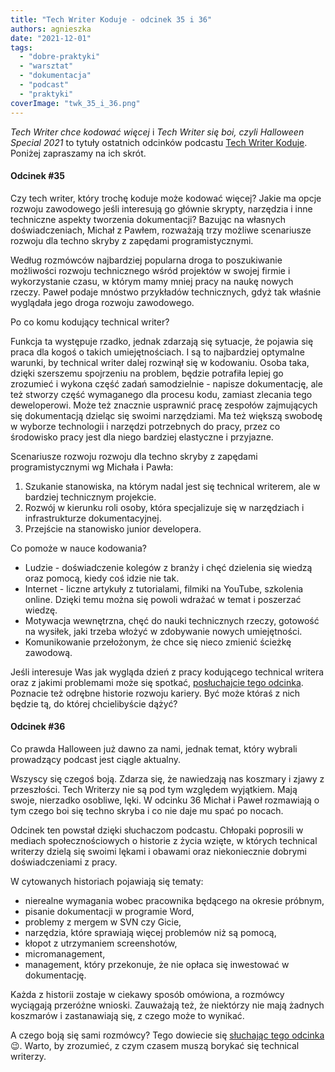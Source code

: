 ```yaml
---
title: "Tech Writer Koduje - odcinek 35 i 36"
authors: agnieszka
date: "2021-12-01"
tags:
  - "dobre-praktyki"
  - "warsztat"
  - "dokumentacja"
  - "podcast"
  - "praktyki"
coverImage: "twk_35_i_36.png"
---
```


_Tech Writer chce kodować więcej_ i _Tech Writer się boi, czyli Halloween
Special 2021_ to tytuły ostatnich odcinków podcastu
[Tech Writer Koduje](https://techwriterkoduje.pl/). Poniżej zapraszamy na ich
skrót.

<!--truncate-->

#### Odcinek #35

Czy tech writer, który trochę koduje może kodować więcej? Jakie ma opcje rozwoju
zawodowego jeśli interesują go głównie skrypty, narzędzia i inne techniczne
aspekty tworzenia dokumentacji? Bazując na własnych doświadczeniach, Michał z
Pawłem, rozważają trzy możliwe scenariusze rozwoju dla techno skryby z zapędami
programistycznymi.

Według rozmówców najbardziej popularna droga to poszukiwanie możliwości rozwoju
technicznego wśród projektów w swojej firmie i wykorzystanie czasu, w którym
mamy mniej pracy na naukę nowych rzeczy. Paweł podaje mnóstwo przykładów
technicznych, gdyż tak właśnie wyglądała jego droga rozwoju zawodowego.

Po co komu kodujący technical writer?

Funkcja ta występuje rzadko, jednak zdarzają się sytuacje, że pojawia się praca
dla kogoś o takich umiejętnościach. I są to najbardziej optymalne warunki, by
technical writer dalej rozwinął się w kodowaniu. Osoba taka, dzięki szerszemu
spojrzeniu na problem, będzie potrafiła lepiej go zrozumieć i wykona część zadań
samodzielnie - napisze dokumentację, ale też stworzy część wymaganego dla
procesu kodu, zamiast zlecania tego deweloperowi. Może też znacznie usprawnić
pracę zespołów zajmujących się dokumentacją dzieląc się swoimi narzędziami. Ma
też większą swobodę w wyborze technologii i narzędzi potrzebnych do pracy, przez
co środowisko pracy jest dla niego bardziej elastyczne i przyjazne.

Scenariusze rozwoju rozwoju dla techno skryby z zapędami programistycznymi wg
Michała i Pawła:

1. Szukanie stanowiska, na którym nadal jest się technical writerem, ale w
   bardziej technicznym projekcie.
2. Rozwój w kierunku roli osoby, która specjalizuje się w narzędziach i
   infrastrukturze dokumentacyjnej.
3. Przejście na stanowisko junior developera.

Co pomoże w nauce kodowania?

- Ludzie - doświadczenie kolegów z branży i chęć dzielenia się wiedzą oraz
  pomocą, kiedy coś idzie nie tak.
- Internet - liczne artykuły z tutorialami, filmiki na YouTube, szkolenia
  online. Dzięki temu można się powoli wdrażać w temat i poszerzać wiedzę.
- Motywacja wewnętrzna, chęć do nauki technicznych rzeczy, gotowość na wysiłek,
  jaki trzeba włożyć w zdobywanie nowych umiejętności.
- Komunikowanie przełożonym, że chce się nieco zmienić ścieżkę zawodową.

Jeśli interesuje Was jak wygląda dzień z pracy kodującego technical writera oraz
z jakimi problemami może się spotkać,
[posłuchajcie tego odcinka](https://techwriterkoduje.pl/blog/2021/10/26/tech-writer-chce-kodowac-wiecej).
Poznacie też odrębne historie rozwoju kariery. Być może któraś z nich będzie tą,
do której chcielibyście dążyć?

#### Odcinek #36

Co prawda Halloween już dawno za nami, jednak temat, który wybrali prowadzący
podcast jest ciągle aktualny.

Wszyscy się czegoś boją. Zdarza się, że nawiedzają nas koszmary i zjawy z
przeszłości. Tech Writerzy nie są pod tym względem wyjątkiem. Mają swoje,
nierzadko osobliwe, lęki. W odcinku 36 Michał i Paweł rozmawiają o tym czego boi
się techno skryba i co nie daje mu spać po nocach.

Odcinek ten powstał dzięki słuchaczom podcastu. Chłopaki poprosili w mediach
społecznościowych o historie z życia wzięte, w których technical writerzy dzielą
się swoimi lękami i obawami oraz niekoniecznie dobrymi doświadczeniami z pracy.

W cytowanych historiach pojawiają się tematy:

- nierealne wymagania wobec pracownika będącego na okresie próbnym,
- pisanie dokumentacji w programie Word,
- problemy z mergem w SVN czy Gicie,
- narzędzia, które sprawiają więcej problemów niż są pomocą,
- kłopot z utrzymaniem screenshotów,
- micromanagement,
- management, który przekonuje, że nie opłaca się inwestować w dokumentację.

Każda z historii zostaje w ciekawy sposób omówiona, a rozmówcy wyciągają
przeróżne wnioski. Zauważają też, że niektórzy nie mają żadnych koszmarów i
zastanawiają się, z czego może to wynikać.

A czego boją się sami rozmówcy? Tego dowiecie się
[słuchając tego odcinka](https://techwriterkoduje.pl/blog/2021/10/31/tech-writer-sie-boi)
😉. Warto, by zrozumieć, z czym czasem muszą borykać się technical writerzy.
